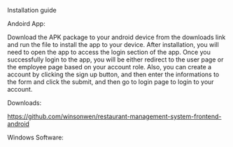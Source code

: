 Installation guide

Andoird App:

Download the APK package to your android device from the downloads link and run the file to install the app to your device. After installation, you will need to open the app to access the login section of the app. Once you successfully login to the app, you will be either redirect to the user page or the employee page based on your account role. Also, you can create a account by clicking the sign up button, and then enter the informations to the form and click the submit, and then go to login page to login to your account.

Downloads:

https://github.com/winsonwen/restaurant-management-system-frontend-android

Windows Software:
